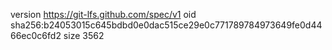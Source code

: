 version https://git-lfs.github.com/spec/v1
oid sha256:b24053015c645bdbd0e0dac515ce29e0c771789784973649fe0d4466ec0c6fd2
size 3562
